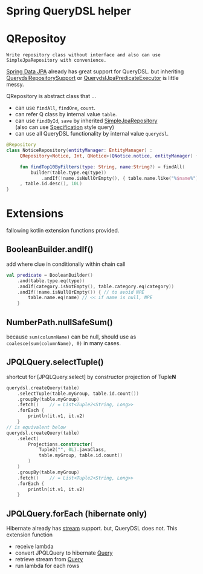 # Spring QueryDSL helper

# QRepositoy
`Write repository class without interface and also can use SimpleJpaRepository with convenience.`


[Spring Data JPA](https://docs.spring.io/spring-data/jpa/docs/current/reference/html/#core.extensions.querydsl)
already has great support for QueryDSL. but inheriting [QuerydslRepositorySupport](https://docs.spring.io/spring-data/data-jpa/docs/current/api/org/springframework/data/jpa/repository/support/QuerydslRepositorySupport.html)
or [QuerydslJpaPredicateExecutor](https://docs.spring.io/spring-data/data-jpa/docs/current/api/org/springframework/data/jpa/repository/support/QuerydslJpaPredicateExecutor.html) 
is little messy. 

QRepository is abstract class that ...
- can use `findAll`, `findOne`, `count`.
- can refer Q class by internal value `table`.
- can use `findById`, `save` by inherited [SimpleJpaRepository](https://docs.spring.io/spring-data/data-jpa/docs/current/api/org/springframework/data/jpa/repository/support/SimpleJpaRepository.html)   
(also can use [Specification](https://docs.spring.io/spring-data/data-jpa/docs/current/api/org/springframework/data/jpa/domain/Specification.html) style query)
- can use all QueryDSL functionality by internal value `querydsl`.

```kotlin
@Repository
class NoticeRepository(entityManager: EntityManager) :
     QRepository<Notice, Int, QNotice>(QNotice.notice, entityManager) {

     fun findTop10ByFilters(type: String, name:String?) = findAll(
         builder(table.type.eq(type))
             .andIf(!name.isNullOrEmpty(), { table.name.like("%$name%") })
     , table.id.desc(), 10L)
}
```

# Extensions
fallowing kotlin extension functions provided.

## BooleanBuilder.andIf()
add where clue in conditionally within chain call

```kotlin
val predicate = BooleanBuilder()
    .and(table.type.eq(type))
    .andIf(category.isNotEmpty(), table.category.eq(category))
    .andIf(!name.isNullOrEmpty()) { // to avoid NPE
        table.name.eq(name) // << if name is null, NPE
    }   
```

## NumberPath.nullSafeSum()
because `sum(columnName)` can be null, should use as `coalesce(sum(columnName), 0)` in many cases.

## JPQLQuery<T>.selectTuple()
shortcut for [JPQLQuery.select] by constructor projection of Tuple**N**  
```kotlin
querydsl.createQuery(table)
    .selectTuple(table.myGroup, table.id.count())
    .groupBy(table.myGroup)
    .fetch()    // = List<Tuple2<String, Long>>
    .forEach {
        println(it.v1, it.v2)
    }
// is equivalent below
querydsl.createQuery(table)
    .select(
        Projections.constructor(
            Tuple2("", 0L).javaClass,
            table.myGroup, table.id.count()
        )
    )
    .groupBy(table.myGroup)
    .fetch()    // = List<Tuple2<String, Long>>
    .forEach {
        println(it.v1, it.v2)
    }
```

## JPQLQuery.forEach (hibernate only)
Hibernate already has [stream](https://docs.jboss.org/hibernate/orm/5.4/javadocs/org/hibernate/query/Query.html#stream--) support. but, QueryDSL does not.
This extension function
- receive lambda
- convert JPQLQuery to hibernate [Query](https://docs.jboss.org/hibernate/orm/5.4/javadocs/org/hibernate/query/Query.html)
- retrieve stream from [Query](https://docs.jboss.org/hibernate/orm/5.4/javadocs/org/hibernate/query/Query.html)
- run lambda for each rows



